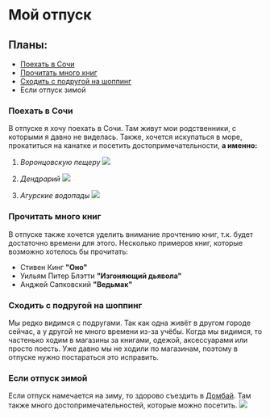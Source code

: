# Мой отпуск

## Планы:
* [Поехать в Сочи](#поехать-в-сочи)
* [Прочитать много книг](#прочитать-много-книг)
* [Сходить с подругой на шоппинг](#сходить-с-подругой-на-шоппинг) 
* Если отпуск зимой

### Поехать в Сочи
В отпуске я хочу поехать в Сочи. Там живут мои родственники, с которыми я давно не виделась. Также, хочется искупаться в море, прокатиться на канатке и посетить достопримечательности, **а именно:**

1. *Воронцовскую пещеру*
![](img_1.jpg)

2. *Дендрарий*
![](img_2.jpg)

3. *Агурские водопады*
![](img_3.jpg)

### Прочитать много книг
В отпуске также хочется уделить внимание прочтению книг, т.к. будет достаточно времени для этого. Несколько примеров книг, которые возможно хотелось бы прочитать: 

* Стивен Кинг **"Оно"**
* Уильям Питер Блэтти **"Изгоняющий дьявола"**
* Анджей Сапковский **"Ведьмак"**


### Сходить с подругой на шоппинг  
Мы редко видимся с подругами. Так как одна живёт в другом городе сейчас, а у другой не много времени из-за учёбы. Когда мы видимся, то частенько ходим в магазины за книгами, одежой, аксессуарами или просто поесть. Уже давно мы не ходили по магазинам, поэтому в отпуске нужно постараться это исправить.

### Если отпуск зимой
Если отпуск намечается на зиму, то здорово съездить в [Домбай](https://story.tutu.ru/kratkij-gid-po-dombaju/). Там также много достопримечательностей, которые можно посетить. 
![](image_4.jpg)